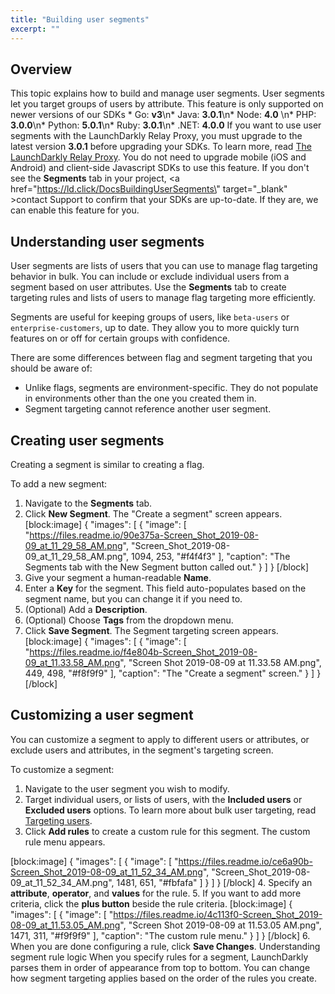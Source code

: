 ```yaml
---
title: "Building user segments"
excerpt: ""
---
```

## Overview
This topic explains how to build and manage user segments. User segments let you target groups of users by attribute.
<Callout intent="alert">
  <CalloutTitle>This feature is only supported on newer versions of our SDKs</CalloutTitle>
   <CalloutDescription>* Go: **v3**\n* Java: **3.0.1**\n* Node: **4.0**      \n* PHP: **3.0.0**\n* Python: **5.0.1**\n* Ruby: **3.0.1**\n* .NET: **4.0.0**
If you want to use user segments with the LaunchDarkly Relay Proxy, you must upgrade to the latest version **3.0.1** before upgrading your SDKs. To learn more, read [The LaunchDarkly Relay Proxy](./the-relay-proxy).
You do not need to upgrade mobile (iOS and Android) and client-side Javascript SDKs to use this feature.
If you don't see the **Segments** tab in your project, <span><a href=\"https://ld.click/DocsBuildingUserSegments\" target=\"_blank\" >contact Support</a> </span> to confirm that your SDKs are up-to-date. If they are, we can enable this feature for you.</CalloutDescription>
</Callout>

## Understanding user segments
User segments are lists of users that you can use to manage flag targeting behavior in bulk. You can include or exclude individual users from a segment based on user attributes. Use the **Segments** tab to create targeting rules and lists of users to manage flag targeting more efficiently.

Segments are useful for keeping groups of users, like `beta-users` or `enterprise-customers`, up to date. They allow you to more quickly turn features on or off for certain groups with confidence.

There are some differences between flag and segment targeting that you should be aware of:
* Unlike flags, segments are environment-specific. They do not populate in environments other than the one you created them in.
* Segment targeting cannot reference another user segment.
## Creating user segments
Creating a segment is similar to creating a flag. 

To add a new segment:


1. Navigate to the **Segments** tab.
2. Click **New Segment**. The "Create a segment" screen appears.
[block:image]
{
  "images": [
    {
      "image": [
        "https://files.readme.io/90e375a-Screen_Shot_2019-08-09_at_11_29_58_AM.png",
        "Screen_Shot_2019-08-09_at_11_29_58_AM.png",
        1094,
        253,
        "#f4f4f3"
      ],
      "caption": "The Segments tab with the New Segment button called out."
    }
  ]
}
[/block]
3. Give your segment a human-readable **Name**. 
4. Enter a **Key** for the segment. This field auto-populates based on the segment name, but you can change it if you need to.
5. (Optional) Add a **Description**.
6. (Optional) Choose **Tags** from the dropdown menu.
7. Click **Save Segment**. The Segment targeting screen appears.
[block:image]
{
  "images": [
    {
      "image": [
        "https://files.readme.io/f4e804b-Screen_Shot_2019-08-09_at_11.33.58_AM.png",
        "Screen Shot 2019-08-09 at 11.33.58 AM.png",
        449,
        498,
        "#f8f9f9"
      ],
      "caption": "The \"Create a segment\" screen."
    }
  ]
}
[/block]

## Customizing a user segment
You can customize a segment to apply to different users or attributes, or exclude users and attributes, in the segment's targeting screen. 

To customize a segment:

1. Navigate to the user segment you wish to modify.
2. Target individual users, or lists of users, with the **Included users** or **Excluded users** options. To learn more about bulk user targeting, read [Targeting users](./targeting-users).
3. Click **Add rules** to create a custom rule for this segment. The custom rule menu appears.

[block:image]
{
  "images": [
    {
      "image": [
        "https://files.readme.io/ce6a90b-Screen_Shot_2019-08-09_at_11_52_34_AM.png",
        "Screen_Shot_2019-08-09_at_11_52_34_AM.png",
        1481,
        651,
        "#fbfafa"
      ]
    }
  ]
}
[/block]
4. Specify an **attribute**, **operator**, and **values** for the rule.
5. If you want to add more criteria, click the **plus button** beside the rule criteria.
[block:image]
{
  "images": [
    {
      "image": [
        "https://files.readme.io/4c113f0-Screen_Shot_2019-08-09_at_11.53.05_AM.png",
        "Screen Shot 2019-08-09 at 11.53.05 AM.png",
        1471,
        311,
        "#f9f9f9"
      ],
      "caption": "The custom rule menu."
    }
  ]
}
[/block]
6. When you are done configuring a rule, click **Save Changes**.
<Callout intent="info">
  <CalloutTitle>Understanding segment rule logic</CalloutTitle>
   <CalloutDescription>When you specify rules for a segment, LaunchDarkly parses them in order of appearance from top to bottom. You can change how segment targeting applies based on the order of the rules you create.</CalloutDescription>
</Callout>